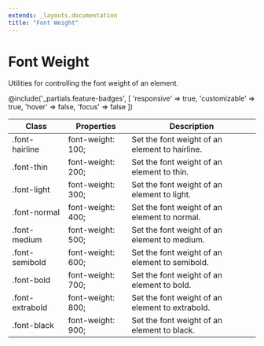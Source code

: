 ```yaml
---
extends: _layouts.documentation
title: "Font Weight"
---
```


# Font Weight

<div class="text-xl text-slate-light mb-4">
    Utilities for controlling the font weight of an element.
</div>

@include('_partials.feature-badges', [
    'responsive' => true,
    'customizable' => true,
    'hover' => false,
    'focus' => false
])

<div class="border-t border-grey-lighter">
    <table class="w-full text-left" style="border-collapse: collapse;">
        <thead>
          <tr>
              <th class="text-sm font-semibold text-grey-darker p-2 bg-grey-lightest">Class</th>
              <th class="text-sm font-semibold text-grey-darker p-2 bg-grey-lightest">Properties</th>
              <th class="text-sm font-semibold text-grey-darker p-2 bg-grey-lightest">Description</th>
          </tr>
        </thead>
        <tbody class="align-baseline">
            <tr>
                <td class="p-2 border-t border-smoke font-mono text-xs text-purple-dark whitespace-no-wrap">.font-hairline</td>
                <td class="p-2 border-t border-smoke font-mono text-xs text-blue-dark">font-weight: 100;</td>
                <td class="p-2 border-t border-smoke text-sm text-grey-darker">Set the font weight of an element to hairline.</td>
            </tr>
            <tr>
                <td class="p-2 border-t border-smoke font-mono text-xs text-purple-dark whitespace-no-wrap">.font-thin</td>
                <td class="p-2 border-t border-smoke font-mono text-xs text-blue-dark">font-weight: 200;</td>
                <td class="p-2 border-t border-smoke text-sm text-grey-darker">Set the font weight of an element to thin.</td>
            </tr>
            <tr>
                <td class="p-2 border-t border-smoke font-mono text-xs text-purple-dark whitespace-no-wrap">.font-light</td>
                <td class="p-2 border-t border-smoke font-mono text-xs text-blue-dark">font-weight: 300;</td>
                <td class="p-2 border-t border-smoke text-sm text-grey-darker">Set the font weight of an element to light.</td>
            </tr>
            <tr>
                <td class="p-2 border-t border-smoke font-mono text-xs text-purple-dark whitespace-no-wrap">.font-normal</td>
                <td class="p-2 border-t border-smoke font-mono text-xs text-blue-dark">font-weight: 400;</td>
                <td class="p-2 border-t border-smoke text-sm text-grey-darker">Set the font weight of an element to normal.</td>
            </tr>
            <tr>
                <td class="p-2 border-t border-smoke font-mono text-xs text-purple-dark whitespace-no-wrap">.font-medium</td>
                <td class="p-2 border-t border-smoke font-mono text-xs text-blue-dark">font-weight: 500;</td>
                <td class="p-2 border-t border-smoke text-sm text-grey-darker">Set the font weight of an element to medium.</td>
            </tr>
            <tr>
                <td class="p-2 border-t border-smoke font-mono text-xs text-purple-dark whitespace-no-wrap">.font-semibold</td>
                <td class="p-2 border-t border-smoke font-mono text-xs text-blue-dark">font-weight: 600;</td>
                <td class="p-2 border-t border-smoke text-sm text-grey-darker">Set the font weight of an element to semibold.</td>
            </tr>
            <tr>
                <td class="p-2 border-t border-smoke font-mono text-xs text-purple-dark whitespace-no-wrap">.font-bold</td>
                <td class="p-2 border-t border-smoke font-mono text-xs text-blue-dark">font-weight: 700;</td>
                <td class="p-2 border-t border-smoke text-sm text-grey-darker">Set the font weight of an element to bold.</td>
            </tr>
            <tr>
                <td class="p-2 border-t border-smoke font-mono text-xs text-purple-dark whitespace-no-wrap">.font-extrabold</td>
                <td class="p-2 border-t border-smoke font-mono text-xs text-blue-dark">font-weight: 800;</td>
                <td class="p-2 border-t border-smoke text-sm text-grey-darker">Set the font weight of an element to extrabold.</td>
            </tr>
            <tr>
                <td class="p-2 border-t border-smoke font-mono text-xs text-purple-dark whitespace-no-wrap">.font-black</td>
                <td class="p-2 border-t border-smoke font-mono text-xs text-blue-dark">font-weight: 900;</td>
                <td class="p-2 border-t border-smoke text-sm text-grey-darker">Set the font weight of an element to black.</td>
            </tr>
        </tbody>
    </table>
</div>
